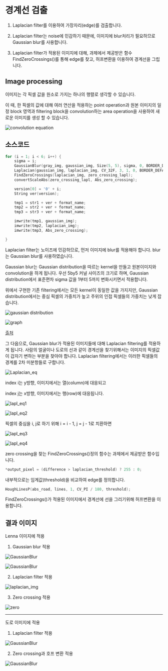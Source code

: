 # 경계선 검출

1. Laplacian filter를 이용하여 가장자리(edge)를 검출합니다.

2. Laplacian filter는 noise에 민감하기 때문에, 이미지에 blur처리가 필요하므로 Gaussian blur를 사용합니다.

3. Laplacian filter가 적용된 이미지에 대해, 과제에서 제공받은 함수 FindZeroCrossings()를 통해 edge를 찾고, 허프변환을 이용하여 경계선을 그립니다.

	
## Image processing

이미지는 각 픽셀 값을 원소로 가지는 하나의 행렬로 생각할 수 있습니다.

이 때, 한 픽셀의 값에 대해 여러 연산을 적용하는 point operation과 원본 이미지의 일정 block 영역과 filtering block을
convolution하는 area operation을 사용하여 새로운 이미지를 생성 할 수 있습니다.

![convolution equation](https://latex.codecogs.com/png.latex?convolution&space;:&space;q*h&space;=&space;\sum_{i&space;=&space;-\frac{m}{2}}^{\frac{m}{2}}\sum_{j&space;=&space;-\frac{m}{2}}^{\frac{m}{2}}h(j,&space;i)q(x&space;-&space;j,&space;y&space;-i&space;))


## 소스코드

```cpp
for (i = 1; i < 6; i++) {
	sigma = i;
	GaussianBlur(gray_img, gaussian_img, Size(5, 5), sigma, 0, BORDER_DEFAULT);
	Laplacian(gaussian_img, laplacian_img, CV_32F, 3, 1, 0, BORDER_DEFAULT);
	FindZeroCrossings(laplacian_img, zero_crossing_lapl);
	convertScaleAbs(zero_crossing_lapl, Abs_zero_crossing);

	version[0] = '0' + i;
	String ver(version);

	tmp1 = str1 + ver + format_name;
	tmp2 = str2 + ver + format_name;
	tmp3 = str3 + ver + format_name;

	imwrite(tmp1, gaussian_img);
	imwrite(tmp2, laplacian_img);
	imwrite(tmp3, Abs_zero_crossing);

}
```
Laplacian filter는 노이즈에 민감하므로, 먼저 이미지에 blur를 적용해야 합니다. blur는 Gaussian blur를 사용하였습니다.

Gaussian blur는 Gaussian distribution을 따르는 kernel을 만들고 원본이미지와 convolution을 하게 됩니다.
우선 5by5 커널 사이즈의 크기로 하며, Gaussian distribution에서 표준편차 sigma 값을 1부터 5까지 변화시키면서 적용합니다.

위에서 구현한 기존 filtering에서는 모든 kernel이 동일한 값을 가지지만, Gaussian distribution에서는 중심 픽셀의 가중치가 높고 
주위의 인접 픽셀들의 가중치는 낮게 잡습니다.

![gaussian distribution](./image/gaussian_distribution_eq.png)

![graph](https://www.researchgate.net/profile/Dinesh_Sathyamoorthy/publication/26487220/figure/fig1/AS:669004553265155@1536514523437/2D-Gaussian-distribution-with-mean-0-0-and-s-1-Source-http-wwwceehwacuk.png)

[출처](https://www.researchgate.net/figure/2D-Gaussian-distribution-with-mean-0-0-and-s-1-Source-http-wwwceehwacuk_fig1_26487220)

그 다음으로, Gaussian blur가 적용된 이미지들에 대해 Laplacian filtering를 적용하게 됩니다.
사람의 얼굴이나 도로의 선과 같이 경계선을 찾기위해서는 이미지의 픽셀값이 갑자기 변하는 부분을 찾아야 합니다.
Laplacian filtering에서는 이러한 픽셀들의 경계를 2차 미분항들로 구합니다.


![Laplacian_eq](./image/Laplacian_eq.png)

index i는 y방향, 이미지에서는 열(column)에 대응되고

index j는 x방향, 이미지에서는 행(row)에 대응됩니다.

![lapl_eq1](./image/lapl_eq1.png)

![lapl_eq2](./image/lapl_eq2.png)


픽셀의 중심을 i, j로 하기 위해 i = i - 1, j = j - 1로 치환하면

![lapl_eq3](./image/lapl_eq3.png)

![lapl_eq4](./image/lapl_eq4.png)

zero crossing을 찾는 FindZeroCrossings()정의 함수는 과제에서 제공받은 함수입니다.

```cpp
*output_pixel = (difference > laplacian_threshold) ? 255 : 0;
```
내부적으로는 임계값(threshold)을 비교하여 edge를 정의합니다.

```cpp
HoughLinesP(abs_road, lines, 1, CV_PI / 180, threshold);
```
FindZeroCrossings()가 적용된 이미지에서 경계선에 선을 그리기위해 허프변환을 이용합니다.

## 결과 이미지

Lenna 이미지에 적용

1. Gaussian blur 적용

![GaussianBlur](./image/Gaussian_result_4.jpg)

![GaussianBlur](./image/Gaussian_result_5.jpg)

2. Laplacian filter 적용

![laplacian_img](./image/Laplacian_result_1.jpg)

3. Zero crossing 적용

![zero](./image/Zero_crossing_1.jpg)

***

도로 이미지에 적용

1. Laplacian filter 적용

![GaussianBlur](./image/Road_lapl5.jpg)

2. Zero crossing과 호프 변환 적용

![GaussianBlur](./image/Road5.jpg)


